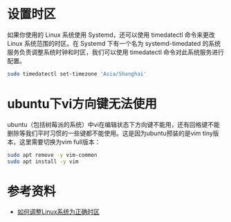 # 设置时区

如果你使用的 Linux 系统使用 Systemd，还可以使用 timedatectl 命令来更改 Linux 系统范围的时区。在 Systemd 下有一个名为 systemd-timedated 的系统服务负责调整系统时钟和时区，我们可以使用 timedatectl 命令对此系统服务进行配置。

```sh
sudo timedatectl set-timezone 'Asia/Shanghai'
```

# ubuntu下vi方向键无法使用

ubuntu（包括树莓派的系统）中vi在编辑状态下方向键不能用，还有回格键不能删除等我们平时习惯的一些键都不能使用。这是因为ubuntu预装的是vim tiny版本，这里需要切换为vim full版本：

```sh
sudo apt remove -y vim-common
sudo apt install -y vim
```

# 参考资料

- [如何调整Linux系统为正确时区](https://www.linuxprobe.com/linux-time.html)
